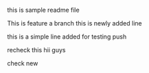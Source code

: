 this is sample readme file

This is feature a branch
this is newly added line

this is a simple line added for testing push

recheck this hii guys

check new
